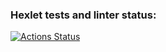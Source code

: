 ### Hexlet tests and linter status:
[![Actions Status](https://github.com/VladikSmith/qa-auto-engineer-javascript-project-44/actions/workflows/hexlet-check.yml/badge.svg)](https://github.com/VladikSmith/qa-auto-engineer-javascript-project-44/actions)